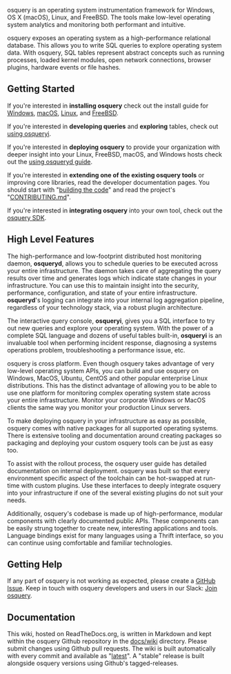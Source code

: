 osquery is an operating system instrumentation framework for Windows, OS X (macOS), Linux, and FreeBSD. The tools make low-level operating system analytics and monitoring both performant and intuitive.

osquery exposes an operating system as a high-performance relational database. This allows you to write SQL queries to explore operating system data. With osquery, SQL tables represent abstract concepts such as running processes, loaded kernel modules, open network connections, browser plugins, hardware events or file hashes.

## Getting Started

If you're interested in **installing osquery** check out the install guide for [Windows](installation/install-windows.md), [macOS](installation/install-macos.md), [Linux](installation/install-linux.md), and [FreeBSD](installation/install-freebsd.md).

If you're interested in **developing queries** and **exploring** tables, check out [using osqueryi](introduction/using-osqueryi.md).

If you're interested in **deploying osquery** to provide your organization with deeper insight into your Linux, FreeBSD, macOS, and Windows hosts check out the [using osqueryd guide](introduction/using-osqueryd.md).

If you're interested in **extending one of the existing osquery tools** or improving core libraries, read the developer documentation pages. You should start with "[building the code](development/building.md)" and read the project's "[CONTRIBUTING.md](https://github.com/osquery/osquery/blob/master/CONTRIBUTING.md)".

If you're interested in **integrating osquery** into your own tool, check out the [osquery SDK](development/osquery-sdk.md).

## High Level Features

The high-performance and low-footprint distributed host monitoring daemon, **osqueryd**, allows you to schedule queries to be executed across your entire infrastructure. The daemon takes care of aggregating the query results over time and generates logs which indicate state changes in your infrastructure. You can use this to maintain insight into the security, performance, configuration, and state of your entire infrastructure. **osqueryd**'s logging can integrate into your internal log aggregation pipeline, regardless of your technology stack, via a robust plugin architecture.

The interactive query console, **osqueryi**, gives you a SQL interface to try out new queries and explore your operating system. With the power of a complete SQL language and dozens of useful tables built-in, **osqueryi** is an invaluable tool when performing incident response, diagnosing a systems operations problem, troubleshooting a performance issue, etc.

osquery is cross platform. Even though osquery takes advantage of very low-level operating system APIs, you can build and use osquery on Windows, MacOS, Ubuntu, CentOS and other popular enterprise Linux distributions. This has the distinct advantage of allowing you to be able to use one platform for monitoring complex operating system state across your entire infrastructure. Monitor your corporate Windows or MacOS clients the same way you monitor your production Linux servers.

To make deploying osquery in your infrastructure as easy as possible, osquery comes with native packages for all supported operating systems. There is extensive tooling and documentation around creating packages so packaging and deploying your custom osquery tools can be just as easy too.

To assist with the rollout process, the osquery user guide has detailed documentation on internal deployment. osquery was built so that every environment specific aspect of the toolchain can be hot-swapped at run-time with custom plugins. Use these interfaces to deeply integrate osquery into your infrastructure if one of the several existing plugins do not suit your needs.

Additionally, osquery's codebase is made up of high-performance, modular components with clearly documented public APIs. These components can be easily strung together to create new, interesting applications and tools. Language bindings exist for many languages using a Thrift interface, so you can continue using comfortable and familiar technologies.

## Getting Help

If any part of osquery is not working as expected, please create a [GitHub Issue](https://github.com/osquery/osquery/issues). Keep in touch with osquery developers and users in our Slack: [Join osquery](https://join.slack.com/t/osquery/shared_invite/zt-h29zm0gk-s2DBtGUTW4CFel0f0IjTEw).

## Documentation

This wiki, hosted on ReadTheDocs.org, is written in Markdown and kept within the osquery Github repository in the [docs/wiki](https://github.com/osquery/osquery/tree/master/docs/wiki) directory. Please submit changes using Github pull requests. The wiki is built automatically with every commit and available as "[latest](https://osquery.readthedocs.io/en/latest/)". A "stable" release is built alongside osquery versions using Github's tagged-releases.
